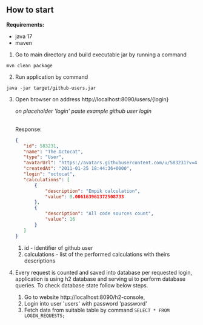 ## How to start

**Requirements:**

* java 17
* maven

1. Go to main directory and build executable jar by running a command

```
mvn clean package
```

2. Run application by command

```
java -jar target/github-users.jar
```

3. Open browser on address http://localhost:8090/users/{login}

   *on placeholder 'login' paste example github user login*

    <br>
    Response:
   
   ```json
   {
      "id": 583231,
      "name": "The Octocat",
      "type": "User",
      "avatarUrl": "https://avatars.githubusercontent.com/u/583231?v=4",
      "createdAt": "2011-01-25 18:44:36+0000",
      "login": "octocat",
      "calculations": [
          {
              "description": "Empik calculation",
              "value": 0.006163961372508733
          },
          {
              "description": "All code sources count",
              "value": 16
          }
      ]
   }
    ```
   1. id - identifier of github user
   2. calculations - list of the performed calculations with theirs descriptions


4. Every request is counted and saved into database per requested login, 
   application is using h2 database and serving ui to perform database queries. 
   To check database state follow below steps. 
   1. Go to website http://localhost:8090/h2-console,
   2. Login into user 'users' with password 'password'
   3. Fetch data from suitable table by command ```SELECT * FROM LOGIN_REQUESTS;```


   